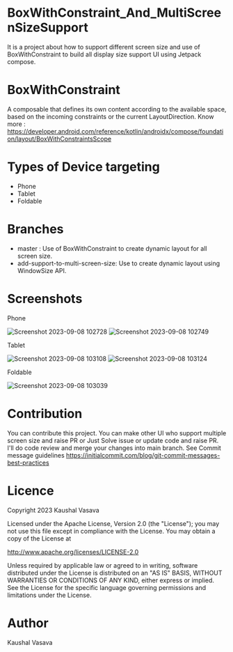 # BoxWithConstraint_And_MultiScreenSizeSupport
It is a project about how to support different screen size and use of BoxWithConstraint to build all display size support UI using Jetpack compose.

# BoxWithConstraint
A composable that defines its own content according to the available space, based on the incoming constraints or the current LayoutDirection.
Know more : https://developer.android.com/reference/kotlin/androidx/compose/foundation/layout/BoxWithConstraintsScope
# Types of Device targeting
- Phone
- Tablet
- Foldable

# Branches
- master : Use of BoxWithConstraint to create dynamic layout for all screen size.
- add-support-to-multi-screen-size: Use to create dynamic layout using WindowSize API.

# Screenshots
Phone 

![Screenshot 2023-09-08 102728](https://github.com/KaushalVasava/BoxWithConstraint_And_MultiScreenSizeSupport/assets/49050597/b2114ea0-fa7b-4203-94d8-8798c3c63475)
![Screenshot 2023-09-08 102749](https://github.com/KaushalVasava/BoxWithConstraint_And_MultiScreenSizeSupport/assets/49050597/71b12396-15dc-47c9-813e-2dd3e4b6afef)


Tablet

![Screenshot 2023-09-08 103108](https://github.com/KaushalVasava/BoxWithConstraint_And_MultiScreenSizeSupport/assets/49050597/669c21d7-f25e-43c5-a4d3-62d1d692cb4e)
![Screenshot 2023-09-08 103124](https://github.com/KaushalVasava/BoxWithConstraint_And_MultiScreenSizeSupport/assets/49050597/90a2ff0f-a535-4887-b79c-8049e49986f6)

Foldable

![Screenshot 2023-09-08 103039](https://github.com/KaushalVasava/BoxWithConstraint_And_MultiScreenSizeSupport/assets/49050597/402d58fd-f1d2-4f14-a69b-feef5d10f81d)


# Contribution
You can contribute this project. You can make other UI who support multiple screen size and raise PR or 
Just Solve issue or update code and raise PR. I'll do code review and merge your changes into main branch.
See Commit message guidelines https://initialcommit.com/blog/git-commit-messages-best-practices

# Licence
Copyright 2023 Kaushal Vasava

Licensed under the Apache License, Version 2.0 (the "License"); you may not use this file except in compliance with the License. You may obtain a copy of the License at

http://www.apache.org/licenses/LICENSE-2.0

Unless required by applicable law or agreed to in writing, software distributed under the License is distributed on an "AS IS" BASIS, WITHOUT WARRANTIES OR CONDITIONS OF ANY KIND, either express or implied. See the License for the specific language governing permissions and limitations under the License.

# Author
Kaushal Vasava  



